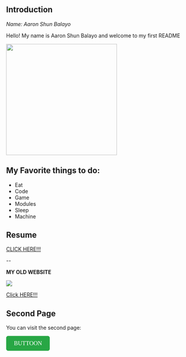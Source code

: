 ## Introduction

*Name: Aaron Shun Balayo*

Hello! My name is Aaron Shun Balayo and welcome to my first README

<img src="https://i.ytimg.com/vi/kCmg9zVS4rU/maxresdefault.jpg" width= 300>

## My Favorite things to do:
- Eat
- Code
- Game
- Modules
- Sleep
- Machine

## Resume

<a href="Aaron Balayo Resume.docx">CLICK HERE!!!</a>

--

**MY OLD WEBSITE**

<img src= "https://i.ytimg.com/vi/y5C59YnTQAI/mqdefault.jpg">


[Click HERE!!!](https://zerkonium.wixsite.com/pugzye)


## Second Page

<p>You can visit the second page:</p>

<a href="./pagetootoot.html" style="
    display: inline-block;
    padding: 10px 20px;
    font-size: 16px;
    color: white;
    background-color: #28a745;
    text-decoration: none;
    border-radius: 5px;
    border: 1px solid #28a745;
    font-family: 'Comic Sans MS', cursive;">
  BUTTOON
</a>